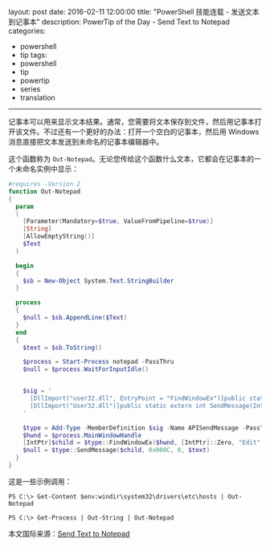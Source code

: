 ﻿layout: post
date: 2016-02-11 12:00:00
title: "PowerShell 技能连载 - 发送文本到记事本"
description: PowerTip of the Day - Send Text to Notepad
categories:
- powershell
- tip
tags:
- powershell
- tip
- powertip
- series
- translation
---
记事本可以用来显示文本结果。通常，您需要将文本保存到文件，然后用记事本打开该文件。不过还有一个更好的办法：打开一个空白的记事本，然后用 Windows 消息直接把文本发送到未命名的记事本编辑器中。

这个函数称为 `Out-Notepad`。无论您传给这个函数什么文本，它都会在记事本的一个未命名实例中显示：

```powershell
#requires -Version 2
function Out-Notepad
{
  param
  (
    [Parameter(Mandatory=$true, ValueFromPipeline=$true)]
    [String]
    [AllowEmptyString()] 
    $Text
  )

  begin
  {
    $sb = New-Object System.Text.StringBuilder
  }

  process
  {
    $null = $sb.AppendLine($Text)
  }
  end
  {
    $text = $sb.ToString()

    $process = Start-Process notepad -PassThru
    $null = $process.WaitForInputIdle()


    $sig = '
      [DllImport("user32.dll", EntryPoint = "FindWindowEx")]public static extern IntPtr FindWindowEx(IntPtr hwndParent, IntPtr hwndChildAfter, string lpszClass, string lpszWindow);
      [DllImport("User32.dll")]public static extern int SendMessage(IntPtr hWnd, int uMsg, int wParam, string lParam);
    '

    $type = Add-Type -MemberDefinition $sig -Name APISendMessage -PassThru
    $hwnd = $process.MainWindowHandle
    [IntPtr]$child = $type::FindWindowEx($hwnd, [IntPtr]::Zero, "Edit", $null)
    $null = $type::SendMessage($child, 0x000C, 0, $text)
  }
}
```

这是一些示例调用：

    PS C:\> Get-Content $env:windir\system32\drivers\etc\hosts | Out-Notepad

    PS C:\> Get-Process | Out-String | Out-Notepad 


<!--more-->
本文国际来源：[Send Text to Notepad](http://community.idera.com/powershell/powertips/b/tips/posts/send-text-to-notepad)
